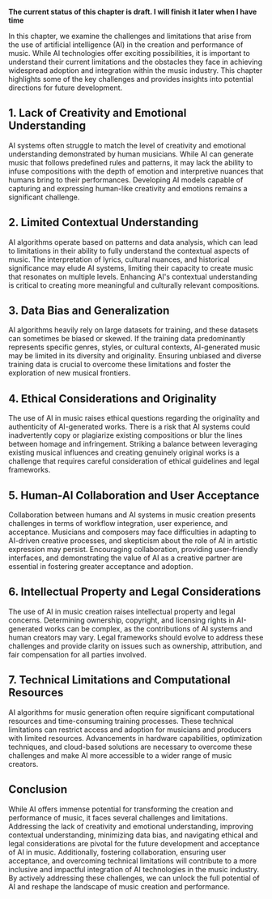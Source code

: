 **The current status of this chapter is draft. I will finish it later when I have time**

In this chapter, we examine the challenges and limitations that arise from the use of artificial intelligence (AI) in the creation and performance of music. While AI technologies offer exciting possibilities, it is important to understand their current limitations and the obstacles they face in achieving widespread adoption and integration within the music industry. This chapter highlights some of the key challenges and provides insights into potential directions for future development.

**1. Lack of Creativity and Emotional Understanding**
-----------------------------------------------------

AI systems often struggle to match the level of creativity and emotional understanding demonstrated by human musicians. While AI can generate music that follows predefined rules and patterns, it may lack the ability to infuse compositions with the depth of emotion and interpretive nuances that humans bring to their performances. Developing AI models capable of capturing and expressing human-like creativity and emotions remains a significant challenge.

**2. Limited Contextual Understanding**
---------------------------------------

AI algorithms operate based on patterns and data analysis, which can lead to limitations in their ability to fully understand the contextual aspects of music. The interpretation of lyrics, cultural nuances, and historical significance may elude AI systems, limiting their capacity to create music that resonates on multiple levels. Enhancing AI's contextual understanding is critical to creating more meaningful and culturally relevant compositions.

**3. Data Bias and Generalization**
-----------------------------------

AI algorithms heavily rely on large datasets for training, and these datasets can sometimes be biased or skewed. If the training data predominantly represents specific genres, styles, or cultural contexts, AI-generated music may be limited in its diversity and originality. Ensuring unbiased and diverse training data is crucial to overcome these limitations and foster the exploration of new musical frontiers.

**4. Ethical Considerations and Originality**
---------------------------------------------

The use of AI in music raises ethical questions regarding the originality and authenticity of AI-generated works. There is a risk that AI systems could inadvertently copy or plagiarize existing compositions or blur the lines between homage and infringement. Striking a balance between leveraging existing musical influences and creating genuinely original works is a challenge that requires careful consideration of ethical guidelines and legal frameworks.

**5. Human-AI Collaboration and User Acceptance**
-------------------------------------------------

Collaboration between humans and AI systems in music creation presents challenges in terms of workflow integration, user experience, and acceptance. Musicians and composers may face difficulties in adapting to AI-driven creative processes, and skepticism about the role of AI in artistic expression may persist. Encouraging collaboration, providing user-friendly interfaces, and demonstrating the value of AI as a creative partner are essential in fostering greater acceptance and adoption.

**6. Intellectual Property and Legal Considerations**
-----------------------------------------------------

The use of AI in music creation raises intellectual property and legal concerns. Determining ownership, copyright, and licensing rights in AI-generated works can be complex, as the contributions of AI systems and human creators may vary. Legal frameworks should evolve to address these challenges and provide clarity on issues such as ownership, attribution, and fair compensation for all parties involved.

**7. Technical Limitations and Computational Resources**
--------------------------------------------------------

AI algorithms for music generation often require significant computational resources and time-consuming training processes. These technical limitations can restrict access and adoption for musicians and producers with limited resources. Advancements in hardware capabilities, optimization techniques, and cloud-based solutions are necessary to overcome these challenges and make AI more accessible to a wider range of music creators.

**Conclusion**
--------------

While AI offers immense potential for transforming the creation and performance of music, it faces several challenges and limitations. Addressing the lack of creativity and emotional understanding, improving contextual understanding, minimizing data bias, and navigating ethical and legal considerations are pivotal for the future development and acceptance of AI in music. Additionally, fostering collaboration, ensuring user acceptance, and overcoming technical limitations will contribute to a more inclusive and impactful integration of AI technologies in the music industry. By actively addressing these challenges, we can unlock the full potential of AI and reshape the landscape of music creation and performance.
